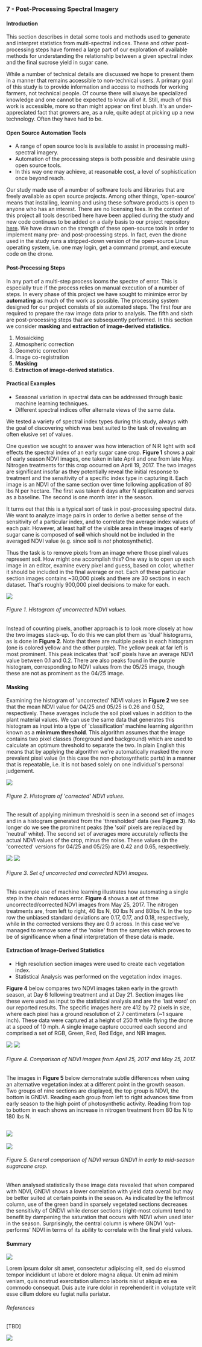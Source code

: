 ### 7 - Post-Processing Spectral Imagery

#### Introduction

This section describes in detail some tools and methods used to generate and interpret 
statistics from multi-spectral indices. These and other post-processing steps have formed a large 
part of our exploration of available methods for understanding the relationship between a given spectral index and 
the final sucrose yield in sugar cane.

While a number of technical details are discussed we hope to present them in a manner that remains
accessible to non-technical users. A primary goal of this study is to provide information and access to methods 
for working farmers, not technical people. Of course there will always be specialized knowledge and one cannot
be expected to know all of it. Still, much of this work is accessible, more so than might appear on first blush.
It's an under-appreciated fact that growers are, as a rule, quite adept at picking up a new technology. 
Often they have had to be.

#### Open Source Automation Tools

* A range of open source tools is available to assist in processing multi-spectral imagery. 
* Automation of the processing steps is both possible and desirable using open source tools.
* In this way one may achieve, at reasonable cost, a level of sophistication once beyond reach.

Our study made use of a number of software tools and libraries that are freely available as open source
projects. Among other things, 'open-source' means that installing, learning and using these software products is open to 
anyone who has an interest. There are no licensing fees. In the context of this project all tools described here have been 
applied during the study and new code continues to be added on a daily basis to our project repository [here](). 
We have drawn on the strength of these open-source tools in order to implement many pre- and post-processing steps. In fact, 
even the drone used in the study runs a stripped-down version of the open-source Linux operating system, i.e. one may 
login, get a command prompt, and execute code on the drone. 

#### Post-Processing Steps

In any part of a multi-step process looms the spectre of error. This is especially true if the process relies on 
manual execution of a number of steps. In every phase of this project we have sought to minimize error by __automating__ 
as much of the work as possible. The processing system designed for our project consists of six automated steps. 
The first four are required to prepare the raw image data prior to analysis. The fifth and sixth are post-processing steps 
that are subsequently performed. In this section we consider __masking__ and __extraction of image-derived 
statistics__. 

1. Mosaicking
2. Atmospheric correction
3. Geometric correction
4. Image co-registration
5. __Masking__
6. __Extraction of image-derived statistics.__


#### Practical Examples

* Seasonal variation in spectral data can be addressed through basic machine learning techniques.
* Different spectral indices offer alternate views of the same data. 

We tested a variety of spectral index types during this study, always with the goal of discovering which was best suited 
to the task of revealing an often elusive set of values.

One question we sought to answer was how interaction of NIR light with soil effects the spectral index
of an early sugar cane crop. __Figure 1__ shows a pair of early season NDVI images, one taken in late April 
and one from late May. Nitrogen treatments for this crop occurred on April 19, 2017. The two images 
are significant insofar as they potentially reveal the initial response to treatment and the sensitivity of a specific 
index type in capturing it. Each image is an NDVI of the same section over time following application of 80 lbs N per hectare. 
The first was taken 6 days after N application and serves as a baseline. The second is
one month later in the season. 

It turns out that this is a typical sort of task in post-processing spectral data. We want to analyze image pairs in 
order to derive a better sense of the sensitivity of a particular index, and to correlate the average index values of each 
pair. However, at least half of the visible area in these images of early sugar cane is composed of __soil__ which should not 
be included in the averaged NDVI value (e.g. since soil is _not_ photosynthetic).

Thus the task is to remove pixels from an image where those pixel values represent soil. How might one accomplish this? 
One way is to open up each image in an editor, examine every pixel and guess, based on color, whether it should be 
included in the final average or not. Each of these particular section images contains ~30,000 pixels and there are 30 
sections in each dataset. That's roughly 900,000 pixel decisions to make for each.  

![](img/ndvi_compare_1_with_hist.png)
###### Figure 1. Histogram of uncorrected NDVI values.

Instead of counting pixels, another approach is to look more closely at how the two images stack-up. To do this we 
can plot them as 'dual' histograms, as is done in __Figure 2__. Note that there are multiple peaks in each histogram (one 
is colored yellow and the other purple). The yellow peak at far left is most prominent. This peak indicates that 
'soil' pixels have an average NDVI value between 0.1 and 0.2. There are also peaks found in the purple histogram, 
corresponding to NDVI values from the 05/25 image, though these are not as prominent as the 04/25 image.      

#### Masking

Examining the histogram of 'uncorrected' NDVI values in __Figure 2__ we see that the mean NDVI value for 04/25 and 05/25 is 
0.26 and 0.52, respectively. These averages include the soil pixel values in addition to the plant material values. We can 
use the same data that generates this histogram as input into a type of 'classification' machine learning algorithm known
as a __minimum threshold__. This algorithm assumes that the image contains two pixel classes (foreground and background) which 
are used to calculate an optimum threshold to separate the two. In plain English this means that by applying the algorithm 
we're automatically masked the more prevalent pixel value (in this case the non-photosynthetic parts) in a manner that is repeatable, 
i.e. it is not based solely on one individual's personal judgement.        

![](img/ndvi_1_corrected.png)
###### Figure 2. Histogram of 'corrected' NDVI values.

The result of applying minimum threshold is seen in a second set of images and in a histogram generated from the 
'thresholded' data (see __Figure 3__). No longer do we see the prominent peaks (the 'soil' pixels are replaced 
by 'neutral' white). The second set of averages more accurately reflects the actual NDVI values of the 
crop, minus the noise. These values (in the 'corrected' versions for 04/25 and 05/25) are 0.42 and 0.65, respectively.

![](img/uncorrected_ndvi_three.png)
![](img/corrected_ndvi_three.png)
###### Figure 3. Set of uncorrected and corrected NDVI images.

This example use of machine learning illustrates how automating a single step in the chain reduces error. __Figure 4__ shows a set of three uncorrected/corrected NDVI images from May 25, 2017. The nitrogen treatments are, from left 
to right, 40 lbs N, 60 lbs N and 80lbs N. In the top row the unbiased standard deviations are 0.17, 0.17, and 0.18, 
respectively, while in the corrected versions they are 0.9 across. In this case we've managed to remove some of the 'noise' 
from the samples which proves to be of significance when a final interpretation of these data is made.  

#### Extraction of Image-Derived Statistics

* High resolution section images were used to create each vegetation index.
* Statistical Analysis was performed on the vegetation index images.

__Figure 4__ below compares two NDVI images taken early in the growth season, at Day 6 following treatment and 
at Day 21. Section images like these were used as input to the statistical analysis and are the 'last word' on
our reported results. The specific images here are 412 by 72 pixels in size, where each pixel has a ground 
resolution of 2.7 centimeters (~1 square inch). These data were captured at a height of 250 ft while flying the 
drone at a speed of 10 mph. A single image capture occurred each second and comprised a set of RGB, Green, Red, Red Edge, 
and NIR images.     

![](img/04-25_ndvi.png)
![](img/05-25_ndvi.png)
###### Figure 4. Comparison of NDVI images from April 25, 2017 and May 25, 2017. 

The images in __Figure 5__ below demonstrate subtle differences when using an alternative vegetation index at a 
different point in the growth season. Two groups of nine sections are displayed, the top group is NDVI, the bottom is 
GNDVI. Reading each group from left to right advances time from early season to the high point of photosynthetic activity. 
Reading from top to bottom in each shows an increase in nitrogen treatment from 80 lbs N to 180 lbs N.

![](img/multiples_134_NDVI.png)
--------
![](img/multiples_134_GNDVI.png)

###### Figure 5. General comparison of NDVI versus GNDVI in early to mid-season sugarcane crop.

When analysed statistically these image data revealed that when compared with NDVI, GNDVI shows a lower correlation with yield data overall but may 
be better suited at certain points in the season. As indicated by the leftmost column, use of the green band in sparsely 
vegetated sections decreases the sensitivity of GNDVI while denser sections (right-most column) tend to benefit by 
dampening the saturation that occurs with NDVI when used later in the season. Surprisingly, the central column is where GNDVI 'out-performs'
NDVI in terms of its ability to correlate with the final yield values.


#### Summary

![](img/test.png)

Lorem ipsum dolor sit amet, consectetur adipiscing elit, sed do eiusmod tempor incididunt ut labore et dolore magna aliqua. Ut enim ad minim veniam, quis nostrud exercitation ullamco laboris nisi ut aliquip ex ea commodo consequat. Duis aute irure dolor in reprehenderit in voluptate velit esse cillum dolore eu fugiat nulla pariatur.

###### References

[TBD]

![](img/farmera.png) 